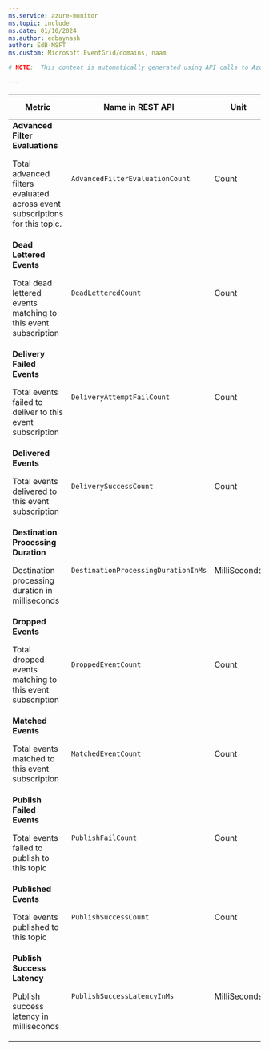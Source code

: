 ```yaml
---
ms.service: azure-monitor
ms.topic: include
ms.date: 01/10/2024
ms.author: edbaynash
author: EdB-MSFT
ms.custom: Microsoft.EventGrid/domains, naam

# NOTE:  This content is automatically generated using API calls to Azure. Any edits made on these files will be overwritten in the next run of the script. 
 
---
```


  
  
|Metric|Name in REST API|Unit|Aggregation|Dimensions|Time Grains|DS Export|
|---|---|---|---|---|---|---|
|**Advanced Filter Evaluations**<p><p>Total advanced filters evaluated across event subscriptions for this topic. |`AdvancedFilterEvaluationCount` |Count |Total |`Topic`, `EventSubscriptionName`, `DomainEventSubscriptionName`|PT1M |Yes|
|**Dead Lettered Events**<p><p>Total dead lettered events matching to this event subscription |`DeadLetteredCount` |Count |Total |`Topic`, `EventSubscriptionName`, `DomainEventSubscriptionName`, `DeadLetterReason`|PT1M |Yes|
|**Delivery Failed Events**<p><p>Total events failed to deliver to this event subscription |`DeliveryAttemptFailCount` |Count |Total |`Topic`, `EventSubscriptionName`, `DomainEventSubscriptionName`, `Error`, `ErrorType`|PT1M |No|
|**Delivered Events**<p><p>Total events delivered to this event subscription |`DeliverySuccessCount` |Count |Total |`Topic`, `EventSubscriptionName`, `DomainEventSubscriptionName`|PT1M |Yes|
|**Destination Processing Duration**<p><p>Destination processing duration in milliseconds |`DestinationProcessingDurationInMs` |MilliSeconds |Average |`Topic`, `EventSubscriptionName`, `DomainEventSubscriptionName`|PT1M |No|
|**Dropped Events**<p><p>Total dropped events matching to this event subscription |`DroppedEventCount` |Count |Total |`Topic`, `EventSubscriptionName`, `DomainEventSubscriptionName`, `DropReason`|PT1M |Yes|
|**Matched Events**<p><p>Total events matched to this event subscription |`MatchedEventCount` |Count |Total |`Topic`, `EventSubscriptionName`, `DomainEventSubscriptionName`|PT1M |Yes|
|**Publish Failed Events**<p><p>Total events failed to publish to this topic |`PublishFailCount` |Count |Total |`Topic`, `ErrorType`, `Error`|PT1M |Yes|
|**Published Events**<p><p>Total events published to this topic |`PublishSuccessCount` |Count |Total |`Topic`|PT1M |Yes|
|**Publish Success Latency**<p><p>Publish success latency in milliseconds |`PublishSuccessLatencyInMs` |MilliSeconds |Total |\<none\>|PT1M |Yes|